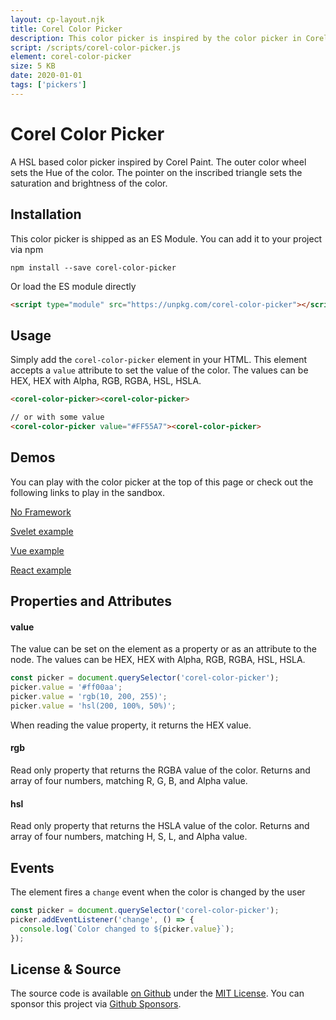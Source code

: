 ```yaml
---
layout: cp-layout.njk
title: Corel Color Picker
description: This color picker is inspired by the color picker in Corel Paint. 
script: /scripts/corel-color-picker.js
element: corel-color-picker
size: 5 KB
date: 2020-01-01
tags: ['pickers']
---
```


# Corel Color Picker

A HSL based color picker inspired by Corel Paint. The outer color wheel sets the Hue of the color. The pointer on the inscribed triangle sets the saturation and brightness of the color. 

## Installation 
This color picker is shipped as an ES Module. You can add it to your project via npm

```shell
npm install --save corel-color-picker
```

Or load the ES module directly

```html
<script type="module" src="https://unpkg.com/corel-color-picker"></script>
```

## Usage
Simply add the `corel-color-picker` element in your HTML. This element accepts a `value` attribute to set the value of the color. 
The values can be HEX, HEX with Alpha, RGB, RGBA, HSL, HSLA.

```html
<corel-color-picker><corel-color-picker>

// or with some value
<corel-color-picker value="#FF55A7"><corel-color-picker>
```

## Demos
You can play with the color picker at the top of this page or check out the following links to play in the sandbox.

[No Framework](https://codesandbox.io/s/corel-color-picker-k6t1i)

[Svelet example](https://codesandbox.io/s/corel-color-picker-svelte-elqk3)

[Vue example](https://codesandbox.io/s/corel-color-picker-vue-tmndw)

[React example](https://codesandbox.io/s/corel-color-picker-react-vpxex)

## Properties and Attributes

#### value
The value can be set on the element as a property or as an attribute to the node. The values can be HEX, HEX with Alpha, RGB, RGBA, HSL, HSLA.

```javascript
const picker = document.querySelector('corel-color-picker');
picker.value = '#ff00aa';
picker.value = 'rgb(10, 200, 255)';
picker.value = 'hsl(200, 100%, 50%)';
```

When reading the value property, it returns the HEX value. 

#### rgb
Read only property that returns the RGBA value of the color. Returns and array of four numbers, matching R, G, B, and Alpha value.

#### hsl
Read only property that returns the HSLA value of the color. Returns and array of four numbers, matching H, S, L, and Alpha value.

## Events
The element fires a `change` event when the color is changed by the user

```javascript
const picker = document.querySelector('corel-color-picker');
picker.addEventListener('change', () => {
  console.log(`Color changed to ${picker.value}`);
});
```

## License & Source
The source code is available [on Github](https://github.com/pshihn/every-color-picker) under the [MIT License](https://github.com/pshihn/every-color-picker/blob/master/LICENSE). You can sponsor this project via [Github Sponsors](https://github.com/sponsors/pshihn).